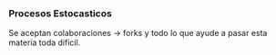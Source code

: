 ### Procesos Estocasticos

Se aceptan colaboraciones -> forks y todo lo que ayude a pasar esta materia toda dificil.